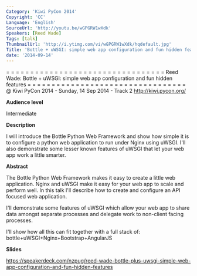 ```yaml
---
Category: 'Kiwi PyCon 2014'
Copyright: 'CC'
Language: 'English'
SourceUrl: 'http://youtu.be/wGPGRW1wXdk'
Speakers: [Reed Wade]
Tags: [talk]
ThumbnailUrl: 'http://i.ytimg.com/vi/wGPGRW1wXdk/hqdefault.jpg'
Title: 'Bottle + uWSGI: simple web app configuration and fun hidden features'
date: '2014-09-14'
---
```

= = = = = = = = = = = = = = = = = = = = = = = = = = = = = = = = = 
Reed Wade:
Bottle + uWSGI: simple web app configuration and fun hidden features
= = = = = = = = = = = = = = = = = = = = = = = = = = = = = = = = = 
@ Kiwi PyCon 2014 - Sunday, 14 Sep 2014 - Track 2
http://kiwi.pycon.org/

**Audience level**

Intermediate

**Description**

I will introduce the Bottle Python Web Framework and show how simple it is to configure a python web application to run under Nginx using uWSGI. I'll also demonstrate some lesser known features of uWSGI that let your web app work a little smarter.

**Abstract**

The Bottle Python Web Framework makes it easy to create a little web application. Nginx and uWSGI make it easy for your web app to scale and perform well. In this talk I'll describe how to create and configure an API focused web application.

I'll demonstrate some features of uWSGI which allow your web app to share data amongst separate processes and delegate work to non-client facing processes.

I'll show how all this can fit together with a full stack of: bottle+uWSGI+Nginx+Bootstrap+AngularJS

**Slides**

https://speakerdeck.com/nzpug/reed-wade-bottle-plus-uwsgi-simple-web-app-configuration-and-fun-hidden-features

